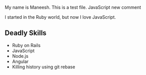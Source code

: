 My name is Maneesh. This is a test file.
JavaScript
new comment

I started in the Ruby world, but now I love JavaScript.

## Deadly Skills

* Ruby on Rails
* JavaScript
* Node.js
* Angular
* Killing history using git rebase
